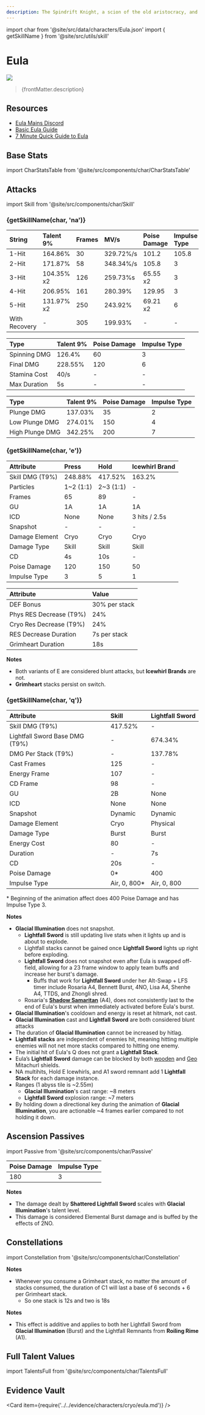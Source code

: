 ```yaml
---
description: The Spindrift Knight, a scion of the old aristocracy, and the Captain of the Knights of Favonius Reconnaissance Company. The reason for which a descendant of the ancient nobles might join the Knights remains a great mystery in Mondstadt to this very day.
---
```


import char from '@site/src/data/characters/Eula.json'
import { getSkillName } from '@site/src/utils/skill'

# Eula

![](/img/characters/gacha/Eula.png)

<blockquote>{frontMatter.description}</blockquote>

## Resources

* [Eula Mains Discord](https://discord.gg/EulaMains)
* [Basic Eula Guide](https://keqingmains.com/eula/)
* [7 Minute Quick Guide to Eula](https://youtu.be/4pm1CQ7ftws)

## Base Stats

import CharStatsTable from '@site/src/components/char/CharStatsTable'

<CharStatsTable char={char} />

## Attacks

import Skill from '@site/src/components/char/Skill'

<Tabs>
<TabItem value='na' label='Normal Attacks'>
<h3>{getSkillName(char, 'na')}</h3>
<div class='talent-columns'>
<Skill char={char} skill='na' sectionFilter='Normal Attack' />

| String        | Talent 9%  | Frames | MV/s      | Poise Damage | Impulse Type |
| :------------ | :--------- | :----- | :-------- | :----------- | :----------- |
| 1-Hit         | 164.86%    | 30     | 329.72%/s | 101.2        | 105.8        |
| 2-Hit         | 171.87%    | 58     | 348.34%/s | 105.8        | 3            |
| 3-Hit         | 104.35% x2 | 126    | 259.73%s  | 65.55 x2     | 3            |
| 4-Hit         | 206.95%    | 161    | 280.39%   | 129.95       | 3            |
| 5-Hit         | 131.97% x2 | 250    | 243.92%   | 69.21 x2     | 6            |
| With Recovery | -          | 305    | 199.93%   | -            | -            |

</div>
<div class='talent-columns'>
<Skill char={char} skill='na' sectionFilter='Charged Attack' />

| Type         | Talent 9% | Poise Damage | Impulse Type |
| :----------- | :-------- | :----------- | :----------- |
| Spinning DMG | 126.4%    | 60           | 3            |
| Final DMG    | 228.55%   | 120          | 6            |
| Stamina Cost | 40/s      | -            | -            |
| Max Duration | 5s        | -            | -            |

</div>
<div class='talent-columns'>
<Skill char={char} skill='na' sectionFilter='Plunging Attack' />

| Type            | Talent 9% | Poise Damage | Impulse Type |
| :-------------- | :-------- | :----------- | :----------- |
| Plunge DMG      | 137.03%   | 35           | 2            |
| Low Plunge DMG  | 274.01%   | 150          | 4            |
| High Plunge DMG | 342.25%   | 200          | 7            |

</div>

</TabItem>

<TabItem value='e' label='Skill'>
<h3>{getSkillName(char, 'e')}</h3>
<div class='talent-columns'>
<Skill char={char} skill='e' />

| Attribute         | Press       | Hold        | Icewhirl Brand |
| :---------------- | :---------- | :---------- | :------------- |
| Skill DMG \(T9%\) | 248.88%     | 417.52%     | 163.2%         |
| Particles         | 1~2 \(1:1\) | 2~3 \(1:1\) | -              |
| Frames            | 65          | 89          | -              |
| GU                | 1A          | 1A          | 1A             |
| ICD               | None        | None        | 3 hits / 2.5s  |
| Snapshot          | -           | -           | -              |
| Damage Element    | Cryo        | Cryo        | Cryo           |
| Damage Type       | Skill       | Skill       | Skill          |
| CD                | 4s          | 10s         | -              |
| Poise Damage      | 120         | 150         | 50             |
| Impulse Type      | 3           | 5           | 1              |

</div>

| Attribute                 | Value         |
| :------------------------ | :------------ |
| DEF Bonus                 | 30% per stack |
| Phys RES Decrease \(T9%\) | 24%           |
| Cryo Res Decrease \(T9%\) | 24%           |
| RES Decrease Duration     | 7s per stack  |
| Grimheart Duration        | 18s           |

**Notes**

* Both variants of E are considered blunt attacks, but **Icewhirl Brands** are not.
* **Grimheart** stacks persist on switch.

</TabItem>

<TabItem value='q' label='Burst'>
<h3>{getSkillName(char, 'q')}</h3>
<div class='talent-columns'>
<Skill char={char} skill='q'/>

| Attribute                        | Skill         | Lightfall Sword |
| :------------------------------- | :------------ | :-------------- |
| Skill DMG \(T9%\)                | 417.52%       | -               |
| Lightfall Sword Base DMG \(T9%\) | -             | 674.34%         |
| DMG Per Stack \(T9%\)            | -             | 137.78%         |
| Cast Frames                      | 125           | -               |
| Energy Frame                     | 107           | -               |
| CD Frame                         | 98            | -               |
| GU                               | 2B            | None            |
| ICD                              | None          | None            |
| Snapshot                         | Dynamic       | Dynamic         |
| Damage Element                   | Cryo          | Physical        |
| Damage Type                      | Burst         | Burst           |
| Energy Cost                      | 80            | -               |
| Duration                         | -             | 7s              |
| CD                               | 20s           | -               |
| Poise Damage                     | 0\*           | 400             |
| Impulse Type                     | Air, 0, 800\* | Air, 0, 800     |

</div>

\* Beginning of the animation affect does 400 Poise Damage and has Impulse Type 3.

**Notes**

* **Glacial Illumination** does not snapshot.
  * **Lightfall Sword** is still updating live stats when it lights up and is about to explode.
  * Lightfall stacks cannot be gained once **Lightfall Sword** lights up right before exploding.
  * **Lightfall Sword** does not snapshot even after Eula is swapped off-field, allowing for a 23 frame window to apply team buffs and increase her burst's damage.
    * Buffs that work for **Lightfall Sword** under her Alt-Swap + LFS timer include Rosaria A4, Bennett Burst, 4NO, Lisa A4, Shenhe A4, TTDS, and Zhongli shred.
  * Rosaria's [**Shadow Samaritan**](rosaria.md#ascension-passives) \(A4\), does not consistently last to the end of Eula's burst when immediately activated before Eula's burst.
* **Glacial Illumination**'s cooldown and energy is reset at hitmark, not cast.
* **Glacial Illumination** cast and **Lightfall Sword** are both considered blunt attacks
* The duration of **Glacial Illumination** cannot be increased by hitlag.
* **Lightfall stacks** are independent of enemies hit, meaning hitting multiple enemies will not net more stacks compared to hitting one enemy.
* The initial hit of Eula's Q does not grant a **Lightfall Stack**.
* Eula’s **Lightfall Sword** damage can be blocked by both [wooden](https://imgur.com/a/bL0UttC) and [Geo](https://imgur.com/a/PU9gkvv) Mitachurl shields.
* NA multihits, Hold E Icewhirls, and A1 sword remnant add 1 **Lightfall Stack** for each damage instance.
* Ranges \(1 abyss tile is ~2.55m\)
  * **Glacial Illumination**'s cast range: ~8 meters
  * **Lightfall Sword** explosion range: ~7 meters
* By holding down a directional key during the animation of **Glacial Illumination**, you are actionable ~4 frames earlier compared to not holding it down.

</TabItem>
</Tabs>

## Ascension Passives

import Passive from '@site/src/components/char/Passive'

<Tabs>
<TabItem value='passive' label='Passive'>
<Passive char={char} passive={2} />
</TabItem>

<TabItem value='a1' label='Ascension 1'>
<Passive char={char} passive={0} />

| Poise Damage | Impulse Type |
| :----------- | :----------- |
| 180          | 3            |

**Notes**

* The damage dealt by **Shattered Lightfall Sword** scales with **Glacial Illumination**'s talent level.
* This damage is considered Elemental Burst damage and is buffed by the effects of 2NO.

</TabItem>

<TabItem value="a4" label="Ascension 4">
<Passive char={char} passive={1} />
</TabItem>
</Tabs>

## Constellations

import Constellation from '@site/src/components/char/Constellation'

<Tabs>
<TabItem value='c1' label='C1'>
<Constellation char={char} constellation={1} />

**Notes**

* Whenever you consume a Grimheart stack, no matter the amount of stacks consumed, the duration of C1 will last a base of 6 seconds + 6 per Grimheart stack.
  * So one stack is 12s and two is 18s

</TabItem>

<TabItem value='c2' label='C2'>
<Constellation char={char} constellation={2} />
</TabItem>

<TabItem value='c3' label='C3'>
<Constellation char={char} constellation={3} />
</TabItem>

<TabItem value='c4' label='C4'>
<Constellation char={char} constellation={4} />

**Notes**

* This effect is additive and applies to both her Lightfall Sword from **Glacial Illumination** \(Burst\) and the Lightfall Remnants from **Roiling Rime** \(A1\).

</TabItem>

<TabItem value='c5' label='C5'>
<Constellation char={char} constellation={5} />
</TabItem>

<TabItem value='c6' label='C6'>
<Constellation char={char} constellation={6} />
</TabItem>
</Tabs>

## Full Talent Values

import TalentsFull from '@site/src/components/char/TalentsFull'

<TalentsFull char={char}/>

## Evidence Vault

<Card item={require('../../evidence/characters/cryo/eula.md')} />
